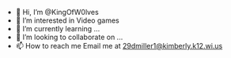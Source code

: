 - 👋 Hi, I’m @KingOfW0lves
- 👀 I’m interested in Video games
- 🌱 I’m currently learning ...
- 💞️ I’m looking to collaborate on ...
- 📫 How to reach me Email me at 29dmiller1@kimberly.k12.wi.us

<!---
KingOfW0lves/KingOfW0lves is a ✨ special ✨ repository because its `README.md` (this file) appears on your GitHub profile.
You can click the Preview link to take a look at your changes.
--->
